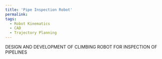 ```yaml
---
title: 'Pipe Inspection Robot'
permalink: 
tags:
  - Robot Kinematics
  - CAD
  - Trajectory Planning
---
```


DESIGN AND DEVELOPMENT OF CLIMBING ROBOT FOR INSPECTION OF PIPELINES
